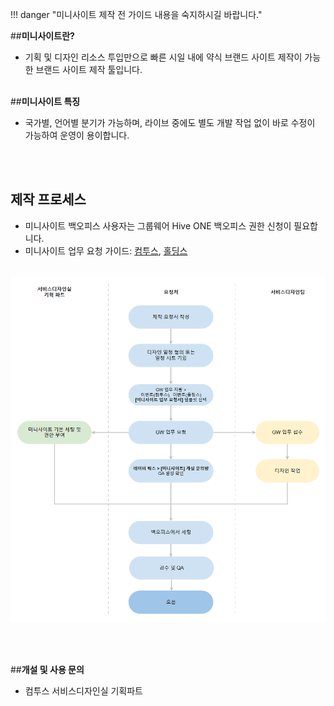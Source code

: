 !!! danger "미니사이트 제작 전 가이드 내용을 숙지하시길 바랍니다."


##**미니사이트란?**
- 기획 및 디자인 리소스 투입만으로 빠른 시일 내에 약식 브랜드 사이트 제작이 가능한 브랜드 사이트 제작 툴입니다.
<br><br>

##**미니사이트 특징**
- 국가별, 언어별 분기가 가능하며, 라이브 중에도 별도 개발 작업 없이 바로 수정이 가능하여 운영이 용이합니다.

<br><br>
## **제작 프로세스**
- 미니사이트 백오피스 사용자는 그룹웨어 Hive ONE 백오피스 권한 신청이 필요합니다.
- 미니사이트 업무 요청 가이드: [컴투스](https://gw.com2us.com/emate_app/00001/bbs/b2302183754.nsf/view01/D946F255B24E7A4449258A0F001D43A7?opendocument&ui=webmail), [홀딩스](https://gw.com2us.com/emate_app/0000/bbs/b1609083917.nsf/view01/844FDD5D366FAAD649258B0F0022A017?opendocument&ui=webmail)
<br><br>

![미니사이트 제작 프로세스](img/proc.png)

<br><br>

##**개설 및 사용 문의**
- 컴투스 서비스디자인실 기획파트
<br><br><br><br><br>
